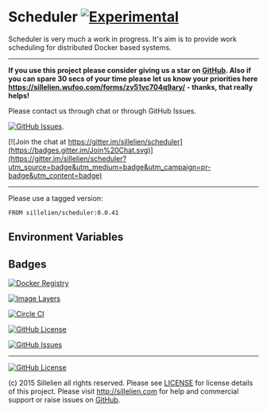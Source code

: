

# Scheduler [![Experimental](https://img.shields.io/badge/Status-Experimental_or_POC-red.svg?style=flat)](http://github.com/sillelien/scheduler)

Scheduler is very much a work in progress. It's aim is to provide work scheduling for distributed Docker based systems.

-------

**If you use this project please consider giving us a star on [GitHub](http://github.com/sillelien/scheduler). Also if you can spare 30 secs of your time please let us know your priorities here https://sillelien.wufoo.com/forms/zv51vc704q9ary/  - thanks, that really helps!**

Please contact us through chat or through GitHub Issues.

[![GitHub Issues](https://img.shields.io/github/issues/sillelien/scheduler.svg)](https://github.com/sillelien/scheduler/issues).

[![Join the chat at https://gitter.im/sillelien/scheduler](https://badges.gitter.im/Join%20Chat.svg)](https://gitter.im/sillelien/scheduler?utm_source=badge&utm_medium=badge&utm_campaign=pr-badge&utm_content=badge)

-------

Please use a tagged version:

```
FROM sillelien/scheduler:0.0.41
```

## Environment Variables

## Badges

[![Docker Registry](https://img.shields.io/docker/pulls/sillelien/scheduler.svg)](https://registry.hub.docker.com/u/sillelien/scheduler)

[![Image Layers](https://badge.imagelayers.io/sillelien/scheduler.svg)](https://imagelayers.io/?images=sillelien/scheduler:master 'Get your own badge on imagelayers.io') 

[![Circle CI](https://circleci.com/gh/sillelien/scheduler/tree/master.svg?style=svg)](https://circleci.com/gh/sillelien/scheduler/tree/master)

[![GitHub License](https://img.shields.io/github/license/sillelien/scheduler.svg)](https://raw.githubusercontent.com/sillelien/scheduler/master/LICENSE)

[![GitHub Issues](https://img.shields.io/github/issues/sillelien/scheduler.svg)](https://github.com/sillelien/scheduler/issues)

--------

[![GitHub License](https://img.shields.io/github/license/sillelien/scheduler.svg)](https://raw.githubusercontent.com/sillelien/scheduler/master/LICENSE)

(c) 2015 Sillelien all rights reserved. Please see [LICENSE](https://raw.githubusercontent.com/sillelien/scheduler/master/LICENSE) for license details of this project. Please visit http://sillelien.com for help and commercial support or raise issues on [GitHub](https://github.com/sillelien/scheduler/issues).

